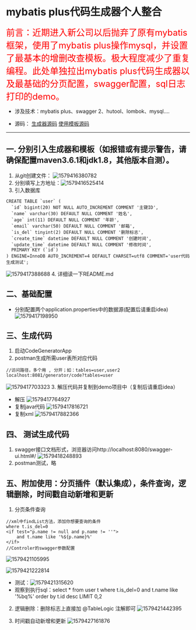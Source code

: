 # mybatis plus代码生成器个人整合
<font color=red size=5>
前言：近期进入新公司以后抛弃了原有mybatis框架，使用了mybatis plus操作mysql，并设置了最基本的增删改查模板。极大程度减少了重复编程。此处单独拉出mybatis plus代码生成器以及最基础的分页配置，swagger配置，sql日志打印的demo。 
</font> 
	
+ 涉及技术：mybatis plus、swagger 2、hutool、lombok、mysql....

+ 源码：
 [生成器源码](https://gitee.com/idse666666/code-generator.git)
 [使用模板源码](https://gitee.com/idse666666/code-demo.git)
      
---

## 一. 分别引入生成器和模板（如报错或有提示警告，请确保配置maven3.6.1和jdk1.8，其他版本自测）。
1. 从git创建文件：
![1579416380782](http://hbq.idse.top/blog/1579416380782.png)
2. 分别填写上方地址：![1579416525414](http://hbq.idse.top/blog/1579416525414.png)
3. 引入数据库
```javascript?linenums
CREATE TABLE `user` (
  `id` bigint(20) NOT NULL AUTO_INCREMENT COMMENT '主键ID',
  `name` varchar(30) DEFAULT NULL COMMENT '姓名',
  `age` int(11) DEFAULT NULL COMMENT '年龄',
  `email` varchar(50) DEFAULT NULL COMMENT '邮箱',
  `is_del` tinyint(2) DEFAULT NULL COMMENT '删除标志',
  `create_time` datetime DEFAULT NULL COMMENT '创建时间',
  `update_time` datetime DEFAULT NULL COMMENT '修改时间',
  PRIMARY KEY (`id`)
) ENGINE=InnoDB AUTO_INCREMENT=4 DEFAULT CHARSET=utf8 COMMENT='user代码生成测试';
```
![1579417388688](http://hbq.idse.top/blog/1579417388688.png)
4.  详细读一下README.md

## 二、基础配置
+ 分别配置两个application.properties中的数据源(配置后请重启idea)
![1579417198950](http://hbq.idse.top/blog/1579417198950.png)

## 三、生成代码
1. 启动CodeGeneratorApp
2. postman生成所需user表所对应代码
```javascript?linenums
//访问路径，多个用 , 分开；如：tables=user,user2
localhost:8081/generator/code?tables=user
```
![1579417703323](http://hbq.idse.top/blog/1579417703323.png)
3. 解压代码并复制到demo项目中（复制后请重启idea）
+ 解压
![1579417764927](http://hbq.idse.top/blog/1579417764927.png)
+ 复制java代码
![1579417816721](http://hbq.idse.top/blog/1579417816721.png)
+ 复制xml
![1579417882366](http://hbq.idse.top/blog/1579417882366.png)

## 四、 测试生成代码
1. swagger接口文档形式，浏览器访问http://localhost:8080/swagger-ui.html#/
![1579418248893](http://hbq.idse.top/blog/1579418248893.png)
2. postman测试，略

## 五、附加使用：分页插件（默认集成），条件查询，逻辑删除，时间戳自动新增和更新
1. 分页条件查询
```javascript?linenums
//xml中findList方法，添加你想要查询的条件
where t.is_del=0
<if test="p.name != null and p.name != ''">
	and t.name like '%${p.name}%'
</if>
//Controler的swagger参数配置
```
![1579421105995](http://hbq.idse.top/blog/1579421105995.png)

![1579421222814](http://hbq.idse.top/blog/1579421222814.png)
+ 测试：![1579421315620](http://hbq.idse.top/blog/1579421315620.png)
+ 观察到执行sql：select * from user t   where t.is_del=0                       and t.name like '%bq%'   order by t.id desc LIMIT 0,2

2. 逻辑删除：删除标志上直接加 @TableLogic 注解即可
![1579421442395](http://hbq.idse.top/blog/1579421442395.png)

3. 时间戳自动新增和更新
![1579427161876](http://hbq.idse.top/blog/1579427161876.png)